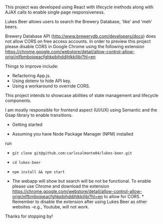 This project was developed using React with lifecycle methods along with AJAX calls to enable single page responsiveness.

Lukes Beer allows users to search the Brewery Database, 'like' and 'meh' beers.

Brewery Database API (http://www.brewerydb.com/developers/docs) does not allow CORS on free access accounts. In order to preview this project please disable CORS in Google Chrome using the following extension https://chrome.google.com/webstore/detail/allow-control-allow-origi/nlfbmbojpeacfghkpbjhddihlkkiljbi?hl=en 

Things to improve include: 
- Refactoring App.js.
- Using dotenv to hide API key.
- Using a workaround to override CORS.

This project intends to showcase abilities of state management and lifecycle components.

I am mostly responsible for frontend aspect (UI/UX) using Semantic and the Gsap library to enable transitions.

* Getting started

+ Assuming you have Node Package Manager (NPM) installed

run 

- `git clone git@github.com:carlosalmonte04/lukes-beer.git`

-	`cd lukes-beer`

- `npm install && npm start`

- The webapp will show but search will be not be functional. To enable please use Chrome and download the extension https://chrome.google.com/webstore/detail/allow-control-allow-origi/nlfbmbojpeacfghkpbjhddihlkkiljbi?hl=en to allow for CORS. * Remember to disable the extension after using Lukes Beer as other websites -e.g., Youtube, will not work.

Thanks for stopping by!

